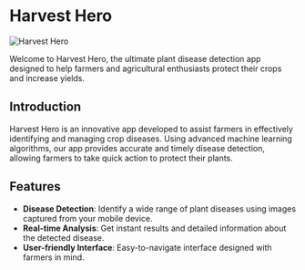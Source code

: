 # Harvest Hero

![Harvest Hero](https://drive.google.com/uc?export=view&id=1ZqcuAIEojSlv0IuW7E00UGkNSEHRRG16)

Welcome to Harvest Hero, the ultimate plant disease detection app designed to help farmers and agricultural enthusiasts protect their crops and increase yields.

## Introduction
Harvest Hero is an innovative app developed to assist farmers in effectively identifying and managing crop diseases. Using advanced machine learning algorithms, our app provides accurate and timely disease detection, allowing farmers to take quick action to protect their plants.

## Features
- **Disease Detection**: Identify a wide range of plant diseases using images captured from your mobile device.
- **Real-time Analysis**: Get instant results and detailed information about the detected disease.
- **User-friendly Interface**: Easy-to-navigate interface designed with farmers in mind.
